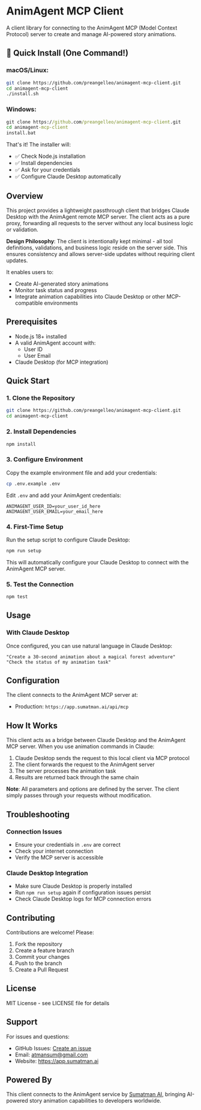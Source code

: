 # AnimAgent MCP Client

A client library for connecting to the AnimAgent MCP (Model Context Protocol) server to create and manage AI-powered story animations.

## 🚀 Quick Install (One Command!)

### macOS/Linux:
```bash
git clone https://github.com/preangelleo/animagent-mcp-client.git
cd animagent-mcp-client
./install.sh
```

### Windows:
```cmd
git clone https://github.com/preangelleo/animagent-mcp-client.git
cd animagent-mcp-client
install.bat
```

That's it! The installer will:
- ✅ Check Node.js installation
- ✅ Install dependencies
- ✅ Ask for your credentials
- ✅ Configure Claude Desktop automatically

## Overview

This project provides a lightweight passthrough client that bridges Claude Desktop with the AnimAgent remote MCP server. The client acts as a pure proxy, forwarding all requests to the server without any local business logic or validation.

**Design Philosophy**: The client is intentionally kept minimal - all tool definitions, validations, and business logic reside on the server side. This ensures consistency and allows server-side updates without requiring client updates.

It enables users to:

- Create AI-generated story animations
- Monitor task status and progress
- Integrate animation capabilities into Claude Desktop or other MCP-compatible environments

## Prerequisites

- Node.js 18+ installed
- A valid AnimAgent account with:
  - User ID
  - User Email
- Claude Desktop (for MCP integration)

## Quick Start

### 1. Clone the Repository

```bash
git clone https://github.com/preangelleo/animagent-mcp-client.git
cd animagent-mcp-client
```

### 2. Install Dependencies

```bash
npm install
```

### 3. Configure Environment

Copy the example environment file and add your credentials:

```bash
cp .env.example .env
```

Edit `.env` and add your AnimAgent credentials:
```
ANIMAGENT_USER_ID=your_user_id_here
ANIMAGENT_USER_EMAIL=your_email_here
```

### 4. First-Time Setup

Run the setup script to configure Claude Desktop:

```bash
npm run setup
```

This will automatically configure your Claude Desktop to connect with the AnimAgent MCP server.

### 5. Test the Connection

```bash
npm test
```

## Usage


### With Claude Desktop

Once configured, you can use natural language in Claude Desktop:

```
"Create a 30-second animation about a magical forest adventure"
"Check the status of my animation task"
```

## Configuration

The client connects to the AnimAgent MCP server at:
- Production: `https://app.sumatman.ai/api/mcp`

## How It Works

This client acts as a bridge between Claude Desktop and the AnimAgent MCP server. When you use animation commands in Claude:

1. Claude Desktop sends the request to this local client via MCP protocol
2. The client forwards the request to the AnimAgent server
3. The server processes the animation task
4. Results are returned back through the same chain

**Note**: All parameters and options are defined by the server. The client simply passes through your requests without modification.

## Troubleshooting

### Connection Issues
- Ensure your credentials in `.env` are correct
- Check your internet connection
- Verify the MCP server is accessible

### Claude Desktop Integration
- Make sure Claude Desktop is properly installed
- Run `npm run setup` again if configuration issues persist
- Check Claude Desktop logs for MCP connection errors

## Contributing

Contributions are welcome! Please:

1. Fork the repository
2. Create a feature branch
3. Commit your changes
4. Push to the branch
5. Create a Pull Request

## License

MIT License - see LICENSE file for details

## Support

For issues and questions:
- GitHub Issues: [Create an issue](https://github.com/preangelleo/animagent-mcp-client/issues)
- Email: atmansum@gmail.com
- Website: https://app.sumatman.ai

## Powered By

This client connects to the AnimAgent service by [Sumatman AI](https://app.sumatman.ai), bringing AI-powered story animation capabilities to developers worldwide.